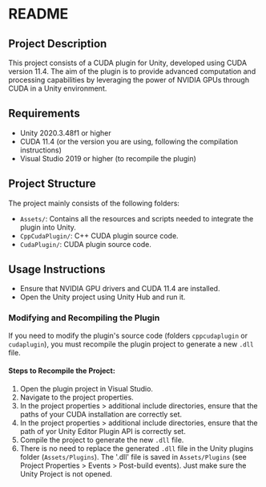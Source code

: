 # README

## Project Description

This project consists of a CUDA plugin for Unity, developed using CUDA version 11.4. The aim of the plugin is to provide advanced computation and processing capabilities by leveraging the power of NVIDIA GPUs through CUDA in a Unity environment.

## Requirements

- Unity 2020.3.48f1 or higher
- CUDA 11.4 (or the version you are using, following the compilation instructions)
- Visual Studio 2019 or higher (to recompile the plugin)

## Project Structure

The project mainly consists of the following folders:

- `Assets/`: Contains all the resources and scripts needed to integrate the plugin into Unity.
- `CppCudaPlugin/`: C++ CUDA plugin source code.
- `CudaPlugin/`: CUDA plugin source code.

## Usage Instructions

 - Ensure that NVIDIA GPU drivers and CUDA 11.4 are installed.
 - Open the Unity project using Unity Hub and run it.


### Modifying and Recompiling the Plugin

If you need to modify the plugin's source code (folders `cppcudaplugin` or `cudaplugin`), you must recompile the plugin project to generate a new `.dll` file.

#### Steps to Recompile the Project:

1. Open the plugin project in Visual Studio.
2. Navigate to the project properties.
3. In the project properties > additional include directories, ensure that the paths of your CUDA installation are correctly set.
4. In the project properties > additional include directories, ensure that the path of yor Unity Editor Plugin API is correctly set. 
5. Compile the project to generate the new `.dll` file.
6. There is no need to replace the generated `.dll` file in the Unity plugins folder (`Assets/Plugins`). The '.dll' file is saved in `Assets/Plugins` (see Project Properties > Events > Post-build events). Just make sure the Unity Project is not opened.


